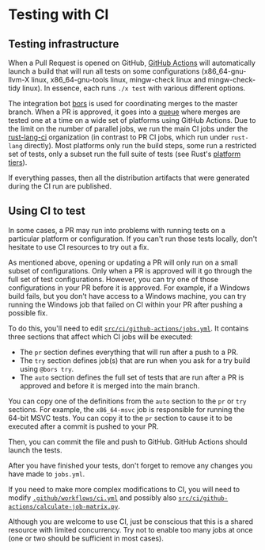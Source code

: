 # Testing with CI

## Testing infrastructure

<!-- date-check: may 2024 -->
When a Pull Request is opened on GitHub, [GitHub Actions] will automatically
launch a build that will run all tests on some configurations
(x86_64-gnu-llvm-X linux, x86_64-gnu-tools linux, mingw-check linux and mingw-check-tidy linux).
In essence, each runs `./x test` with various different options.

The integration bot [bors] is used for coordinating merges to the master branch.
When a PR is approved, it goes into a [queue] where merges are tested one at a
time on a wide set of platforms using GitHub Actions. Due to the limit on the
number of parallel jobs, we run the main CI jobs under the [rust-lang-ci] organization
(in contrast to PR CI jobs, which run under `rust-lang` directly).
Most platforms only run the build steps, some run a restricted set of tests,
only a subset run the full suite of tests (see Rust's [platform tiers]).

If everything passes, then all the distribution artifacts that were
generated during the CI run are published.

[GitHub Actions]: https://github.com/rust-lang/rust/actions
[rust-lang-ci]: https://github.com/rust-lang-ci/rust/actions
[bors]: https://github.com/rust-lang/homu
[queue]: https://bors.rust-lang.org/queue/rust
[platform tiers]: https://forge.rust-lang.org/release/platform-support.html#rust-platform-support

## Using CI to test

In some cases, a PR may run into problems with running tests on a particular
platform or configuration.
If you can't run those tests locally, don't hesitate to use CI resources to
try out a fix.

As mentioned above, opening or updating a PR will only run on a small subset
of configurations.
Only when a PR is approved will it go through the full set of test configurations.
However, you can try one of those configurations in your PR before it is approved.
For example, if a Windows build fails, but you don't have access to a Windows
machine, you can try running the Windows job that failed on CI within your PR
after pushing a possible fix.

To do this, you'll need to edit [`src/ci/github-actions/jobs.yml`]. It contains three
sections that affect which CI jobs will be executed:
- The `pr` section defines everything that will run after a push to a PR.
- The `try` section defines job(s) that are run when you ask for a try build using `@bors try`. 
- The `auto` section defines the full set of tests that are run after a PR is approved and before
it is merged into the main branch.

You can copy one of the definitions from the `auto` section to the `pr` or `try` sections.
For example, the `x86_64-msvc` job is responsible for running the 64-bit MSVC tests.
You can copy it to the `pr` section to cause it to be executed after a commit is pushed to your
PR.

Then, you can commit the file and push to GitHub. GitHub Actions should launch the tests.

After you have finished your tests, don't forget to remove any changes you have made to `jobs.yml`.

If you need to make more complex modifications to CI, you will need to modify
[`.github/workflows/ci.yml`] and possibly also
[`src/ci/github-actions/calculate-job-matrix.py`].

Although you are welcome to use CI, just be conscious that this is a shared
resource with limited concurrency.
Try not to enable too many jobs at once (one or two should be sufficient in
most cases).

[`src/ci/github-actions/jobs.yml`]: https://github.com/rust-lang/rust/blob/master/src/ci/github-actions/jobs.yml
[`.github/workflows/ci.yml`]: https://github.com/rust-lang/rust/blob/master/.github/workflows/ci.yml
[`src/ci/github-actions/calculate-job-matrix.py`]: https://github.com/rust-lang/rust/blob/master/src/ci/github-actions/calculate-job-matrix.py
